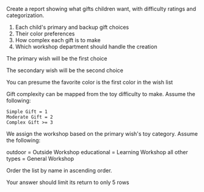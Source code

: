 Create a report showing what gifts children want, with difficulty ratings and categorization.

1. Each child's primary and backup gift choices
2. Their color preferences
3. How complex each gift is to make
4. Which workshop department should handle the creation

The primary wish will be the first choice

The secondary wish will be the second choice

You can presume the favorite color is the first color in the wish list

Gift complexity can be mapped from the toy difficulty to make. Assume the following:

    Simple Gift = 1
    Moderate Gift = 2
    Complex Gift >= 3
We assign the workshop based on the primary wish's toy category. Assume the following:

  outdoor = Outside Workshop
  educational = Learning Workshop
  all other types = General Workshop

Order the list by name in ascending order.

Your answer should limit its return to only 5 rows